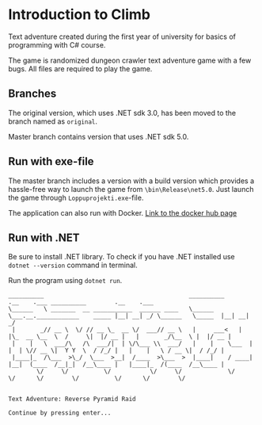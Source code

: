 # Introduction to Climb
Text adventure created during the first year of university for basics of programming with C# course.

The game is randomized dungeon crawler text adventure game with a few bugs.
All files are required to play the game.

## Branches

The original version, which uses .NET sdk 3.0, has been moved to the branch named as `original`.

Master branch contains version that uses .NET sdk 5.0.

## Run with exe-file

The master branch includes a version with a build version which provides a hassle-free way to launch the game from `\bin\Release\net5.0`. Just launch the game through `Loppuprojekti.exe`-file.

The application can also run with Docker. [Link to the docker hub page](https://hub.docker.com/r/pettmatt/climb)

## Run with .NET

Be sure to install .NET library. To check if you have .NET installed use `dotnet --version` command in terminal.

Run the program using `dotnet run`.

```
__________                                         __________                              .__    .___ __________        .__    .___
\______   \ _______  __ ___________  ______ ____   \______   \___.__.____________    _____ |__| __| _/ \______   \_____  |__| __| _/
 |       _// __ \  \/ // __ \_  __ \/  ___// __ \   |     ___<   |  |\_  __ \__  \  /     \|  |/ __ |   |       _/\__  \ |  |/ __ |
 |    |   \  ___/\   /\  ___/|  | \/\___ \\  ___/   |    |    \___  | |  | \// __ \|  Y Y  \  / /_/ |   |    |   \ / __ \|  / /_/ |
 |____|_  /\___  >\_/  \___  >__|  /____  >\___  >  |____|    / ____| |__|  (____  /__|_|  /__\____ |   |____|_  /(____  /__\____ |
        \/     \/          \/           \/     \/             \/                 \/      \/        \/          \/      \/        \/


Text Adventure: Reverse Pyramid Raid

Continue by pressing enter...
```
